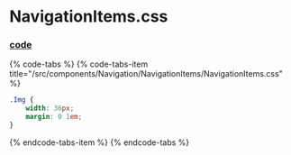 # NavigationItems.css

### [code](https://github.com/quizoscom/quizos/blob/master/code/src/components/Navigation/NavigationItems/NavigationItems.css)

{% code-tabs %}
{% code-tabs-item title="/src/components/Navigation/NavigationItems/NavigationItems.css" %}
```css
.Img {
    width: 36px;
    margin: 0 1em;
}
```
{% endcode-tabs-item %}
{% endcode-tabs %}



